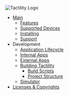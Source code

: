 ![](images/menu-logo.png "Tactility Logo")

- [Main](/ "Tactility")
  - [Features](features.md)
  - [Supported Devices](supported-devices.md)
  - [Installing](installing.md)
  - [Support](support.md)
- Development
  - [Application Lifecycle](application-lifecycle.md)
  - [Internal Apps](building-internal-apps.md)
  - [External Apps](building-external-apps.md)
  - [Building Tactility](building-tactility.md)
    - [Build Scripts](build-scripts.md)
    - [Project Structure](project-structure.md)
  - [Simulator](simulator.md)
- [Licenses & Copyrights](licenses-and-copyrights.md)
